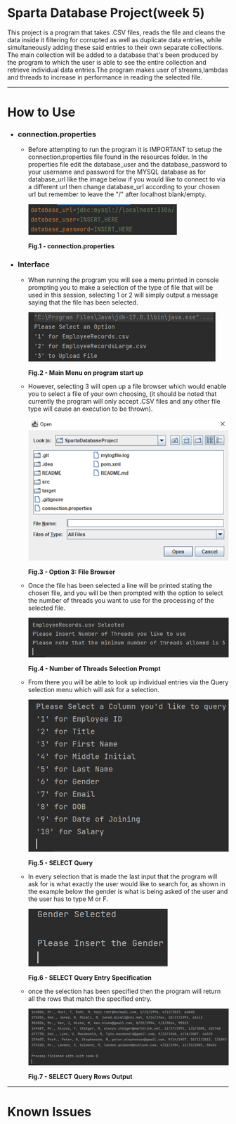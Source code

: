 # Sparta Database Project(week 5)
This project is a program that takes .CSV files, reads the file and cleans the data inside it filtering for corrupted as
well as duplicate data entries, while simultaneously adding these said entries to their own separate collections.
The main collection will be added to a database that's been produced by the program to which the user is able to see 
the entire collection and retrieve individual data entries.The program makes user of streams,lambdas and threads to 
increase in performance in reading the selected file.
***
# How to Use
* ###  connection.properties 
  * Before attempting to run the program it is IMPORTANT to setup the connection.properties file found in the resources 
  folder. In the properties file edit the database_user and the database_password to your username and password for the 
  MYSQL database as for database_url like the image below if you would like to connect to via a different url then 
  change database_url according to your chosen url but remember to leave the "/" after localhost blank/empty.
  
    ![connectionp](README/connectionp.PNG?raw=true)
    
      <b>Fig.1 - connection.properties</b>


* ### Interface
  * When running the program you will see a menu printed in console prompting you to make a selection of the type of 
  file that will be used in this session, selecting 1 or 2 will simply output a message saying that the file has been
  selected.
    
    ![UI1](README/UI1.PNG?raw=true)
      
      <b>Fig.2 - Main Menu on program start up</b>

  * However, selecting 3 will open up a file browser which would enable you to select a file of your own choosing,
    (it should be noted that currently the program will only accept .CSV files and any other file type will cause an
    execution to be thrown).

    ![UI2](README/UI2.PNG?raw=true)

      <b>Fig.3 - Option 3: File Browser</b>
  
  * Once the file has been selected a line will be printed stating the chosen file, and you will be then prompted with 
   the option to select the number of threads you want to use for the processing of the selected file.
  
    ![UI3](README/UI3.PNG?raw=true)
    
      <b>Fig.4 - Number of Threads Selection Prompt</b>
  
  * From there you will be able to look up individual entries via the Query selection menu which will ask for a selection.   
  
    ![UI4](README/UI4.PNG?raw=true)
      
      <b>Fig.5 - SELECT Query</b>
  
  * In every selection that is made the last input that the program will ask for is what exactly the user would like to
 search for, as shown in the example below the gender is what is being asked of the user and the user has to type M or F.
  
    ![UI5](README/UI5.PNG?raw=true)
  
    <b>Fig.6 - SELECT Query Entry Specification</b>

  * once the selection has been specified then the program will return all the rows that match the specified entry. 

    ![UI6](README/UI6.PNG?raw=true)

    <b>Fig.7 - SELECT Query Rows Output</b>
***
# Known Issues
